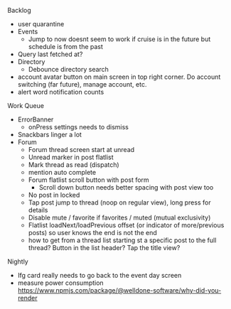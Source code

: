 Backlog
* user quarantine
* Events
  * Jump to now doesnt seem to work if cruise is in the future but schedule is from the past
* Query last fetched at?
* Directory
  * Debounce directory search
* account avatar button on main screen in top right corner. Do account switching (far future), manage account, etc.
* alert word notification counts

Work Queue
* ErrorBanner
  * onPress settings needs to dismiss
* Snackbars linger a lot
* Forum
  * Forum thread screen start at unread
  * Unread marker in post flatlist
  * Mark thread as read (dispatch)
  * mention auto complete
  * Forum flatlist scroll button with post form
    * Scroll down button needs better spacing with post view too
  * No post in locked
  * Tap post jump to thread (noop on regular view), long press for details
  * Disable mute / favorite if favorites / muted (mutual exclusivity)
  * Flatlist loadNext/loadPrevious offset (or indicator of more/previous posts) so user knows the end is not the end
  * how to get from a thread list starting st a specific post to the full thread? Button in the list header? Tap the title view?

Nightly
* lfg card really needs to go back to the event day screen
* measure power consumption https://www.npmjs.com/package/@welldone-software/why-did-you-render
